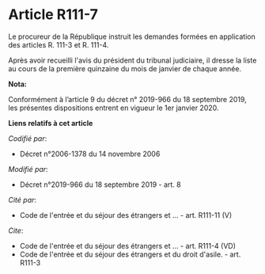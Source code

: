 # Article R111-7

Le procureur de la République instruit les demandes formées en application des articles R. 111-3 et R. 111-4. 

Après avoir recueilli l'avis du président du   tribunal judiciaire, il dresse la liste au cours de la première quinzaine du
mois de janvier de chaque année.

**Nota:**

Conformément à l’article 9 du décret n° 2019-966 du 18 septembre 2019, les présentes dispositions entrent en vigueur le 1er
janvier 2020.

**Liens relatifs à cet article**

_Codifié par_:

  - Décret n°2006-1378 du 14 novembre 2006

_Modifié par_:

  - Décret n°2019-966 du 18 septembre 2019 - art. 8

_Cité par_:

  - Code de l'entrée et du séjour des étrangers et ... - art. R111-11 (V)

_Cite_:

  - Code de l'entrée et du séjour des étrangers et ... - art. R111-4 (VD)
  - Code de l'entrée et du séjour des étrangers et du droit d'asile. - art. R111-3
